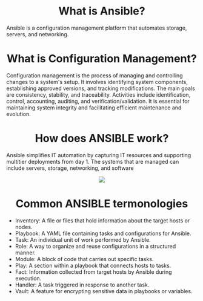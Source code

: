 <h1 align="center"> What is Ansible?</h1>
Ansible is a configuration management platform that automates storage, servers, and networking. 

<h1 align="center"> What is Configuration Management?</h1>
Configuration management is the process of managing and controlling changes to a system's setup. It involves identifying system components, establishing approved versions, and tracking modifications. The main goals are consistency, stability, and traceability. Activities include identification, control, accounting, auditing, and verification/validation. It is essential for maintaining system integrity and facilitating efficient maintenance and evolution.

<h1 align="center">How does ANSIBLE work?</h1>
Ansible simplifies IT automation by capturing IT resources and supporting multitier deployments from day 1. The systems that are managed can include servers, storage, networking, and software

<p align="center">
<img src="https://github.com/UnaizaNaseem/Notes/assets/73931604/42dcb7fc-89a8-4900-8b5e-104703678000">
</p>

<h1 align="center">Common ANSIBLE termonologies</h1>

- Inventory: A file or files that hold information about the target hosts or nodes.
- Playbook: A YAML file containing tasks and configurations for Ansible.
- Task: An individual unit of work performed by Ansible.
- Role: A way to organize and reuse configurations in a structured manner.
- Module: A block of code that carries out specific tasks.
- Play: A section within a playbook that connects hosts to tasks.
- Fact: Information collected from target hosts by Ansible during execution.
- Handler: A task triggered in response to another task.
- Vault: A feature for encrypting sensitive data in playbooks or variables.
